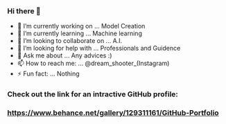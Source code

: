 ### Hi there 👋

- 🔭 I’m currently working on ...  Model Creation
- 🌱 I’m currently learning ... Machine learning
- 👯 I’m looking to collaborate on ... A.I.
- 🤔 I’m looking for help with ... Professionals and Guidence 
- 💬 Ask me about ... Any advices :) 
- 📫 How to reach me: ... @dream_shooter_(Instagram)
- ⚡ Fun fact: ... Nothing

### Check out the link for an intractive GitHub profile:
### https://www.behance.net/gallery/129311161/GitHub-Portfolio

